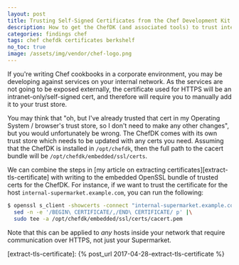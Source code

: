```yaml
---
layout: post
title: Trusting Self-Signed Certificates from the Chef Development Kit
description: How to get the ChefDK (and associated tools) to trust internal / self-signed certificates, in an easy oneliner.
categories: findings chef
tags: chef chefdk certificates berkshelf
no_toc: true
image: /assets/img/vendor/chef-logo.png
---
```

If you're writing Chef cookbooks in a corporate environment, you may be developing against services on your internal network. As the services are not going to be exposed externally, the certificate used for HTTPS will be an intranet-only/self-signed cert, and therefore will require you to manually add it to your trust store.

You may think that "oh, but I've already trusted that cert in my Operating System / browser's trust store, so I don't need to make any other changes", but you would unfortunately be wrong. The ChefDK comes with its own trust store which needs to be updated with any certs you need. Assuming that the ChefDK is installed in `/opt/chefdk`, then the full path to the cacert bundle will be `/opt/chefdk/embedded/ssl/certs`.

We can combine the steps in [my article on extracting certificates][extract-tls-certificate] with writing to the embedded OpenSSL bundle of trusted certs for the ChefDK. For instance, if we want to trust the certificate for the host `internal-supermarket.example.com`, you can run the following:

```bash
$ openssl s_client -showcerts -connect "internal-supermarket.example.com:443" < /dev/null 2>/dev/null |\
  sed -n -e '/BEGIN\ CERTIFICATE/,/END\ CERTIFICATE/ p' |\
  sudo tee -a /opt/chefdk/embedded/ssl/certs/cacert.pem
```

Note that this can be applied to _any_ hosts inside your network that require communication over HTTPS, not just your Supermarket.

[extract-tls-certificate]: {% post_url 2017-04-28-extract-tls-certificate %}
